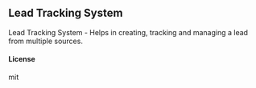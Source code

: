 ## Lead Tracking System

Lead Tracking System - Helps in creating, tracking and managing a lead from multiple sources.

#### License

mit